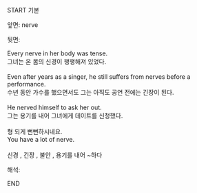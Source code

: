 START
기본

앞면:
nerve


뒷면:
<div><div>Every nerve in her body was tense. </div><div><div>그녀는 온 몸의 신경이 팽팽해져 있었다.</div></div></div><div><br></div><div><div>Even after years as a singer, he still suffers from nerves before a performance. </div><div>수년 동안 가수를 했으면서도 그는 아직도 공연 전에는 긴장이 된다.</div></div><div><br></div><div><div>He nerved himself to ask her out. </div><div>그는 용기를 내어 그녀에게 데이트를 신청했다. </div></div><div><br></div><div><div><div>형 되게 뻔뻔하시네요.</div></div><div><div>You have a lot of nerve.</div></div></div><div><br></div><div>신경 , 긴장 , 불안 , 용기를 내어 ~하다</div>


해석:

END